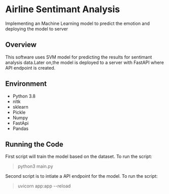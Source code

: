 # Airline Sentimant Analysis
Implementing an Machine Learning model to predict the emotion and deploying the model to server

## Overview
This software uses SVM model for predicting the results for sentimant analysis data.Later on,the model is deployed to a server with FastAPI where API endpoint is created.

## Environment
* Python 3.8
* nltk
* sklearn
* Pickle
* Numpy
* FastApi
* Pandas

## Running the Code
First script will train the model based on the dataset.
To run the script:
>python3 main.py

Second script is to intiate a API endpoint for the model.
To run the script:
>uvicorn app:app --reload


